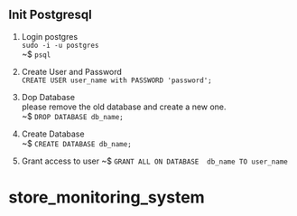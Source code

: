 ## Init Postgresql

1. Login postgres\
   `sudo -i -u postgres`\
   ~$ `psql`

2. Create User and Password\
   `CREATE USER user_name with PASSWORD 'password';`

3. Dop Database\
   please remove the old database and create a new one.\
   ~$ `DROP DATABASE db_name;`

4. Create Database\
   ~$ `CREATE DATABASE db_name;`

5. Grant access to user
   ~$ `GRANT ALL ON DATABASE  db_name TO user_name`
# store_monitoring_system
